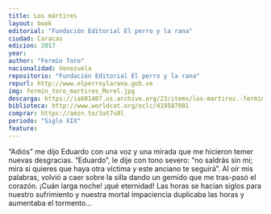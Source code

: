 ```yaml
---
title: Los mártires
layout: book
editorial: "Fundación Editorial El perro y la rana"
ciudad: Caracas
edicion: 2017
year: 
author: "Fermín Toro"
nacionalidad: Venezuela
repositorio: "Fundación Editorial El perro y la rana"
repurl: http://www.elperroylarana.gob.ve
img: fermin_toro_martires_Morel.jpg
descarga: https://ia601407.us.archive.org/23/items/los-martires.-fermin-toro/Los%20martires.%20Ferm%C3%ADn%20Toro.pdf
biblioteca: http://www.worldcat.org/oclc/419587801
comprar: https://amzn.to/3at7s0l
periodo: "Siglo XIX"
feature: 
---
```

 
“Adiós” me dijo Eduardo con una voz y una mirada que me hicieron temer nuevas desgracias. “Eduardo”, le dije con tono severo: “no saldrás sin mí; mira si quieres que haya otra víctima y este anciano te seguirá”. Al oír mis palabras, volvió a caer sobre la silla dando un gemido que me tras-pasó el corazón. ¡Cuán larga noche! ¡qué eternidad! Las horas se hacían siglos para nuestro sufrimiento y nuestra mortal impaciencia duplicaba las horas y aumentaba el tormento...
